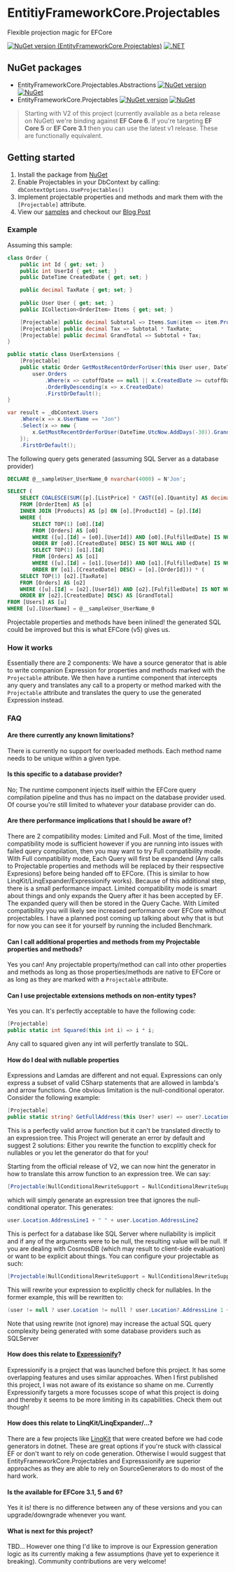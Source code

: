 # EntitiyFrameworkCore.Projectables
Flexible projection magic for EFCore

[![NuGet version (EntityFrameworkCore.Projectables)](https://img.shields.io/nuget/v/EntityFrameworkCore.Projectables.Abstractions.svg?style=flat-square)](https://www.nuget.org/packages/EntityFrameworkCore.Projectables.Abstractions/)
[![.NET](https://github.com/koenbeuk/EntityFrameworkCore.Projectables/actions/workflows/build.yml/badge.svg)](https://github.com/koenbeuk/EntityFrameworkCore.Projectables/actions/workflows/build.yml)

## NuGet packages
- EntityFrameworkCore.Projectables.Abstractions [![NuGet version](https://img.shields.io/nuget/v/EntityFrameworkCore.Projectables.Abstractions.svg?style=flat-square)](https://www.nuget.org/packages/EntityFrameworkCore.Projectables.Abstractions/) [![NuGet](https://img.shields.io/nuget/dt/EntityFrameworkCore.Projectables.Abstractions.svg?style=flat-square)](https://www.nuget.org/packages/EntityFrameworkCore.Projectables.Abstractions/)
- EntityFrameworkCore.Projectables [![NuGet version](https://img.shields.io/nuget/v/EntityFrameworkCore.Projectables.svg?style=flat-square)](https://www.nuget.org/packages/EntityFrameworkCore.Projectables/) [![NuGet](https://img.shields.io/nuget/dt/EntityFrameworkCore.Projectables.svg?style=flat-square)](https://www.nuget.org/packages/EntityFrameworkCore.Projectables/)

> Starting with V2 of this project (currently available as a beta release on NuGet) we're binding against **EF Core 6**. If you're targeting **EF Core 5** or **EF Core 3.1** then you can use the latest v1 release. These are functionally equivalent.


## Getting started
1. Install the package from [NuGet](https://www.nuget.org/packages/EntityFrameworkCore.Projectables/)
2. Enable Projectables in your DbContext by calling: `dbContextOptions.UseProjectables()`
3. Implement projectable properties and methods and mark them with the `[Projectable]` attribute.
4. View our [samples](https://github.com/koenbeuk/EntityFrameworkCore.Projectables/tree/master/samples) and checkout our [Blog Post](https://onthedrift.com/posts/efcore-projectables/)

### Example
Assuming this sample:

```csharp
class Order {
    public int Id { get; set; }
    public int UserId { get; set; }
    public DateTime CreatedDate { get; set; }

    public decimal TaxRate { get; set; }
    
    public User User { get; set; } 
    public ICollection<OrderItem> Items { get; set; }

    [Projectable] public decimal Subtotal => Items.Sum(item => item.Product.ListPrice * item.Quantity);
    [Projectable] public decimal Tax => Subtotal * TaxRate;
    [Projectable] public decimal GrandTotal => Subtotal + Tax;
}

public static class UserExtensions {
    [Projectable]
    public static Order GetMostRecentOrderForUser(this User user, DateTime? cutoffDate) => 
        user.Orders
            .Where(x => cutoffDate == null || x.CreatedDate >= cutoffDate)
            .OrderByDescending(x => x.CreatedDate)
            .FirstOrDefault();
}

var result = _dbContext.Users
    .Where(x => x.UserName == "Jon")
    .Select(x => new {
        x.GetMostRecentOrderForUser(DateTime.UtcNow.AddDays(-30)).GrandTotal
    });
    .FirstOrDefault();
```

The following query gets generated (assuming SQL Server as a database provider)
```sql
DECLARE @__sampleUser_UserName_0 nvarchar(4000) = N'Jon';

SELECT (
    SELECT COALESCE(SUM([p].[ListPrice] * CAST([o].[Quantity] AS decimal(18,2))), 0.0)
    FROM [OrderItem] AS [o]
    INNER JOIN [Products] AS [p] ON [o].[ProductId] = [p].[Id]
    WHERE (
        SELECT TOP(1) [o0].[Id]
        FROM [Orders] AS [o0]
        WHERE ([u].[Id] = [o0].[UserId]) AND [o0].[FulfilledDate] IS NOT NULL
        ORDER BY [o0].[CreatedDate] DESC) IS NOT NULL AND ((
        SELECT TOP(1) [o1].[Id]
        FROM [Orders] AS [o1]
        WHERE ([u].[Id] = [o1].[UserId]) AND [o1].[FulfilledDate] IS NOT NULL
        ORDER BY [o1].[CreatedDate] DESC) = [o].[OrderId])) * (
    SELECT TOP(1) [o2].[TaxRate]
    FROM [Orders] AS [o2]
    WHERE ([u].[Id] = [o2].[UserId]) AND [o2].[FulfilledDate] IS NOT NULL
    ORDER BY [o2].[CreatedDate] DESC) AS [GrandTotal]
FROM [Users] AS [u]
WHERE [u].[UserName] = @__sampleUser_UserName_0
```

Projectable properties and methods have been inlined! the generated SQL could be improved but this is what EFCore (v5) gives us.

### How it works
Essentially there are 2 components: We have a source generator that is able to write companion Expression for properties and methods marked with the `Projectable` attribute. We then have a runtime component that intercepts any query and translates any call to a property or method marked with the `Projectable` attribute and translates the query to use the generated Expression instead.

### FAQ

#### Are there currently any known limitations?
There is currently no support for overloaded methods. Each method name needs to be unique within a given type.

#### Is this specific to a database provider?
No; The runtime component injects itself within the EFCore query compilation pipeline and thus has no impact on the database provider used. Of course you're still limited to whatever your database provider can do.

#### Are there performance implications that I should be aware of?
There are 2 compatibility modes: Limited and Full. Most of the time, limited compatibility mode is sufficient however if you are running into issues with failed query compilation, then you may want to try Full compatibility mode. With Full compatibility mode, Each Query will first be expandend (Any calls to Projectable properties and methods will be replaced by their respsective Expresions) before being handed off to EFCore. (This is similar to how LinqKit/LinqExpander/Expressionify works). Because of this additional step, there is a small performance impact. Limited compatibility mode is smart about things and only expands the Query after it has been accepted by EF. The expanded query will then be stored in the Query Cache. With Limited compatibility you will likely see increased performance over EFCore without projectables. I have a planned post coming up talking about why that is but for now you can see it for yourself by running the included Benchmark.

#### Can I call additional properties and methods from my Projectable properties and methods?
Yes you can! Any projectable property/method can call into other properties and methods as long as those properties/methods are native to EFCore or as long as they are marked with a `Projectable` attribute.

#### Can I use projectable extensions methods on non-entity types?
Yes you can. It's perfectly acceptable to have the following code:
```csharp
[Projectable]
public static int Squared(this int i) => i * i;
```
Any call to squared given any int will perfertly translate to SQL.

#### How do I deal with nullable properties
Expressions and Lamdas are different and not equal. Expressions can only express a subset of valid CSharp statements that are allowed in lambda's and arrow functions. One obvious limitation is the null-conditional operator. Consider the following example:
```csharp
[Projectable]
public static string? GetFullAddress(this User? user) => user?.Location?.AddressLine1 + " " + user?.Location.AddressLine2;
```
This is a perfectly valid arrow function but it can't be translated directly to an expression tree. This Project will generate an error by default and suggest 2 solutions: Either you rewrite the function to excplitly check for nullables or you let the generator do that for you!

Starting from the official release of V2, we can now hint the generator in how to translate this arrow function to an expression tree. We can say:
```csharp
[Projectable(NullConditionalRewriteSupport = NullConditionalRewriteSupport.Ignore)]
``` 
which will simply generate an expression tree that ignores the null-conditional operator. This generates: 
```csharp
user.Location.AddressLine1 + " " + user.Location.AddressLine2
```
This is perfect for a database like SQL Server where nullability is implicit and if any of the arguments were to be null, the resulting value will be null. If you are dealing with CosmosDB (which may result to client-side evaluation) or want to be explicit about things. You can configure your projectable as such: 
```csharp
[Projectable(NullConditionalRewriteSupport = NullConditionalRewriteSupport.Rewrite)]
```
This will rewrite your expression to explicitly check for nullables. In the former example, this will be rewritten to: 
```csharp 
(user != null ? user.Location != nulll ? user.Location?.AddressLine 1 + (user != null ? user.Location != null ? user.Location.AddressLine2 : null) : null)
```
Note that using rewrite (not ignore) may increase the actual SQL query complexity being generated with some database providers such as SQLServer

#### How does this relate to [Expressionify](https://github.com/ClaveConsulting/Expressionify)?
Expressionify is a project that was launched before this project. It has some overlapping features and uses similar approaches. When I first published this project, I was not aware of its existance so shame on me. Currently Expressionify targets a more focusses scope of what this project is doing and thereby it seems to be more limiting in its capabilities. Check them out though!

#### How does this relate to LinqKit/LinqExpander/...?
There are a few projects like [LinqKit](https://github.com/scottksmith95/LINQKit) that were created before we had code generators in dotnet. These are great options if you're stuck with classical EF or don't want to rely on code generation. Otherwise I would suggest that EntityFrameworkCore.Projectables and Expresssionify are superior approaches as they are able to rely on SourceGenerators to do most of the hard work.

#### Is the available for EFCore 3.1, 5 and 6?
Yes it is! there is no difference between any of these versions and you can upgrade/downgrade whenever you want.

#### What is next for this project?
TBD... However one thing I'd like to improve is our Expression generation logic as its currently making a few assumptions (have yet to experience it breaking). Community contributions are very welcome!
